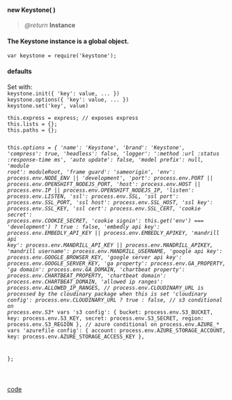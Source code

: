 #### new Keystone( )  
> _@return_ **Instance**   

<div class="code-header" ><h4> The Keystone instance is a global object.</h4></div><pre class=" language-javascript  "><code  class=" language-javascript">var keystone = require('keystone'); </code></pre> 

<div class="code-header" ><h4> defaults</h4>Set with:<br /><code>keystone.init({ 'key': value, ... })</code> <br />  <code>keystone.options({ 'key': value, ... })</code><br /><code>keystone.set('key', value)</code>  </div><pre class=" language-javascript  "><code  class=" language-javascript">this.express = express; // exposes express
this.lists = {};
this.paths = {}; 

this._options = {
	'name': 'Keystone',
	'brand': 'Keystone',
	'compress': true,
	'headless': false,
	'logger': ':method :url :status :response-time ms',
	'auto update': false,
	'model prefix': null,
	'module root': moduleRoot,
	'frame guard': 'sameorigin',
	'env': process.env.NODE_ENV || 'development',
	'port': process.env.PORT || process.env.OPENSHIFT_NODEJS_PORT,
	'host': process.env.HOST || process.env.IP || process.env.OPENSHIFT_NODEJS_IP,
	'listen': process.env.LISTEN,
	'ssl': process.env.SSL,
	'ssl port': process.env.SSL_PORT,
	'ssl host': process.env.SSL_HOST,
	'ssl key': process.env.SSL_KEY,
	'ssl cert': process.env.SSL_CERT,
	'cookie secret': process.env.COOKIE_SECRET,
	'cookie signin': this.get('env') === 'development') ? true : false,
	'embedly api key': process.env.EMBEDLY_API_KEY || process.env.EMBEDLY_APIKEY,
	'mandrill api key': process.env.MANDRILL_API_KEY || process.env.MANDRILL_APIKEY,
	'mandrill username': process.env.MANDRILL_USERNAME,
	'google api key':  process.env.GOOGLE_BROWSER_KEY,
	'google server api key':  process.env.GOOGLE_SERVER_KEY,
	'ga property':  process.env.GA_PROPERTY,
	'ga domain': process.env.GA_DOMAIN,
	'chartbeat property': process.env.CHARTBEAT_PROPERTY,
	'chartbeat domain': process.env.CHARTBEAT_DOMAIN,
	'allowed ip ranges': process.env.ALLOWED_IP_RANGES,
	// process.env.CLOUDINARY_URL is processed by the cloudinary package when this is set
	'cloudinary config': process.env.CLOUDINARY\_URL ? true : false,
	// s3 conditional on process.env.S3_* vars
	's3 config': { bucket: process.env.S3_BUCKET, key: process.env.S3_KEY, secret: process.env.S3_SECRET, region: process.env.S3_REGION }, 
	// azure conditional on process.env.AZURE_* vars
	'azurefile config': { account: process.env.AZURE_STORAGE_ACCOUNT, key: process.env.AZURE_STORAGE_ACCESS_KEY },
		
};



</code></pre> 

<div class="code-header addGitHubLink" data-file="index.js"> <a href="#" class="loadCode"> code</a></div><pre class=" language-javascript hideCode api"></pre> 

